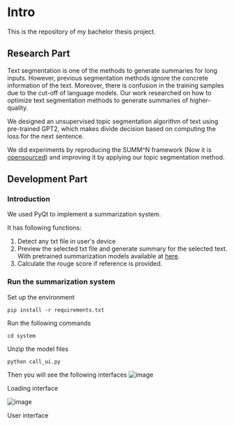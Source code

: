 # Intro
This is the repository of my bachelor thesis project. 

## Research Part
Text segmentation is one of the methods to generate summaries for long inputs. However, previous segmentation methods ignore the concrete information of the text. Moreover, there is confusion in the training samples due to the cut-off of language models. Our work researched on how to optimize text segmentation methods to generate summaries of higher-quality.

We designed an unsupervised topic segmentation algorithm of text using pre-trained GPT2, which makes divide decision based on computing the loss for the next sentence.

We did experiments by reproducing the SUMM^N framework (Now it is [opensourced](https://github.com/psunlpgroup/Summ-N)) and improving it by applying our topic segmentation method. 


## Development Part

### Introduction
We used PyQt to implement a summarization system. 

It has following functions:

1. Detect any txt file in user's device
2. Preview the selected txt file and generate summary for the selected text. With pretrained summarization models available at [here](https://drive.google.com/file/d/1OPJpKsPrz751ydDUhWTFucGir8zejVCF/view?usp=drive_link).
3. Calculate the rouge score if reference is provided.

### Run the summarization system
Set up the environment
```
pip install -r requirements.txt
```

Run the following commands
```
cd system
```
Unzip the model files
```
python call_ui.py
```
Then you will see the following interfaces
![image](https://github.com/etsurin/bachelor_thesis/assets/59410307/81a819a2-423c-4780-aa54-66b56daeaa70)

Loading interface

![image](https://github.com/etsurin/bachelor_thesis/assets/59410307/c09f7039-b79e-4ea0-b9ac-f12c72744e04)

User interface

